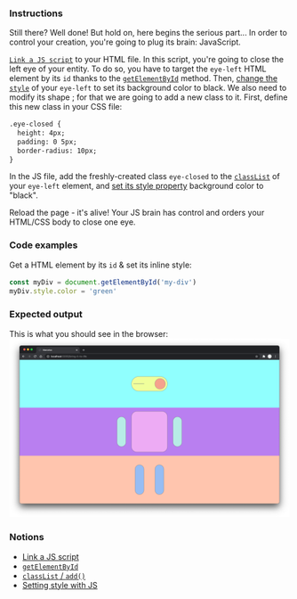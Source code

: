 ### Instructions

Still there? Well done! But hold on, here begins the serious part... In order to control your creation, you're going to plug its brain: JavaScript.

[`Link a JS script`](https://developer.mozilla.org/en-US/docs/Web/HTML/Element/script) to your HTML file.
In this script, you're going to close the left eye of your entity.
To do so, you have to target the `eye-left` HTML element by its `id` thanks to the [`getElementById`](https://developer.mozilla.org/en-US/docs/Web/API/Document/getElementById) method. Then, [change the `style`](https://developer.mozilla.org/en-US/docs/Web/API/ElementCSSInlineStyle/style#setting_styles) of your `eye-left` to set its background color to black. We also need to modify its shape ; for that we are going to add a new class to it.
First, define this new class in your CSS file:

```
.eye-closed {
  height: 4px;
  padding: 0 5px;
  border-radius: 10px;
}
```

In the JS file, add the freshly-created class `eye-closed` to the [`classList`](https://css-tricks.com/snippets/javascript/the-classlist-api/) of your `eye-left` element, and [set its style property](https://developer.mozilla.org/en-US/docs/Web/API/ElementCSSInlineStyle/style#setting_styles) background color to "black".

Reload the page - it's alive! Your JS brain has control and orders your HTML/CSS body to close one eye.

### Code examples

Get a HTML element by its `id` & set its inline style:

```js
const myDiv = document.getElementById('my-div')
myDiv.style.color = 'green'
```

### Expected output

This is what you should see in the browser:
![](https://github.com/01-edu/public/raw/master/subjects/bring-it-to-life/bring-it-to-life.png)

### Notions

- [Link a JS script](https://developer.mozilla.org/en-US/docs/Web/HTML/Element/script)
- [`getElementById`](https://developer.mozilla.org/en-US/docs/Web/API/Document/getElementById)
- [`classList` / `add()`](https://css-tricks.com/snippets/javascript/the-classlist-api/)
- [Setting style with JS](https://developer.mozilla.org/en-US/docs/Web/API/ElementCSSInlineStyle/style#setting_styles)
